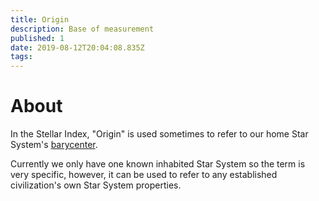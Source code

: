 ```yaml
---
title: Origin
description: Base of measurement
published: 1
date: 2019-08-12T20:04:08.835Z
tags: 
---
```


# About
In the Stellar Index, "Origin" is used sometimes to refer to our home Star System's [barycenter](/mathematics/measurement/barycenter).

Currently we only have one known inhabited Star System so the term is very specific, however, it can be used to refer to any established civilization's own Star System properties.